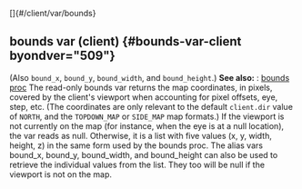 []{#/client/var/bounds}
## bounds var (client) {#bounds-var-client byondver="509"}
(Also `bound_x`, `bound_y`, `bound_width`, and `bound_height`.)
**See also:**
:   [bounds proc](#/proc/bounds)
The read-only bounds var returns the map coordinates, in pixels, covered
by the client\'s viewport when accounting for pixel offsets, eye, step,
etc. (The coordinates are only relevant to the default `client.dir`
value of `NORTH`, and the `TOPDOWN_MAP` or `SIDE_MAP` map formats.)
If the viewport is not currently on the map (for instance, when the eye
is at a null location), the var reads as null. Otherwise, it is a list
with five values (x, y, width, height, z) in the same form used by the
bounds proc.
The alias vars bound_x, bound_y, bound_width, and bound_height can also
be used to retrieve the individual values from the list. They too will
be null if the viewport is not on the map.